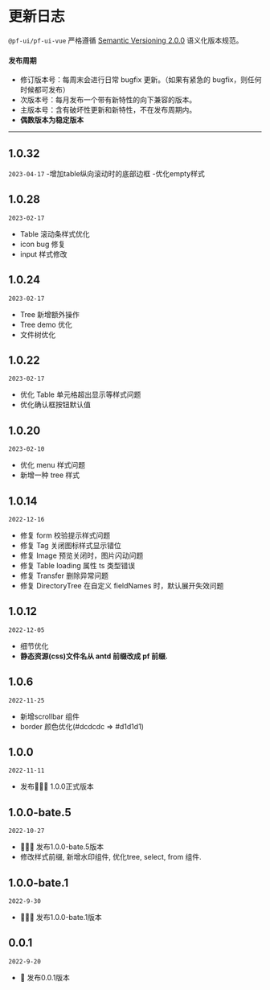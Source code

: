 # 更新日志

`@pf-ui/pf-ui-vue` 严格遵循 [Semantic Versioning 2.0.0](http://semver.org/lang/zh-CN/) 语义化版本规范。

#### 发布周期

- 修订版本号：每周末会进行日常 bugfix 更新。（如果有紧急的 bugfix，则任何时候都可发布）
- 次版本号：每月发布一个带有新特性的向下兼容的版本。
- 主版本号：含有破坏性更新和新特性，不在发布周期内。
- **偶数版本为稳定版本**

---

## 1.0.32
`2023-04-17`
-增加table纵向滚动时的底部边框
-优化empty样式

## 1.0.28
`2023-02-17`

- Table 滚动条样式优化
- icon bug 修复
- input 样式修改

## 1.0.24
`2023-02-17`

- Tree 新增额外操作
- Tree demo 优化
- 文件树优化

## 1.0.22
`2023-02-17`

- 优化 Table 单元格超出显示等样式问题
- 优化确认框按钮默认值
## 1.0.20
`2023-02-10`

- 优化 menu 样式问题
- 新增一种 tree 样式

## 1.0.14
`2022-12-16`

- 修复 form 校验提示样式问题
- 修复 Tag 关闭图标样式显示错位
- 修复 Image 预览关闭时，图片闪动问题
- 修复 Table loading 属性 ts 类型错误
- 修复 Transfer 删除异常问题
- 修复 DirectoryTree 在自定义 fieldNames 时，默认展开失效问题

## 1.0.12
`2022-12-05`

- 细节优化
- **静态资源(css)文件名从 antd 前缀改成 pf 前缀.**

## 1.0.6
`2022-11-25`

- 新增scrollbar 组件
- border 颜色优化(#dcdcdc => #d1d1d1)

## 1.0.0
`2022-11-11`

- 发布🎉🎉🎉 1.0.0正式版本

## 1.0.0-bate.5

`2022-10-27`

- 🎉🎉🎉  发布1.0.0-bate.5版本
- 修改样式前缀, 新增水印组件, 优化tree, select, from 组件.

## 1.0.0-bate.1

`2022-9-30`

- 🎉🎉🎉  发布1.0.0-bate.1版本

## 0.0.1

`2022-9-20`

- 🐞 发布0.0.1版本

